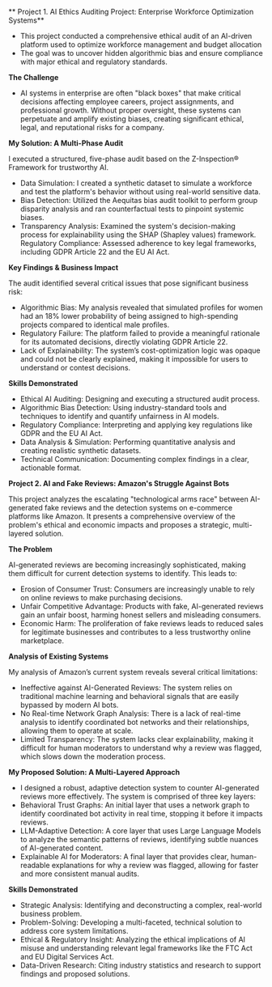 ** Project 1. AI Ethics Auditing Project: Enterprise Workforce Optimization Systems**

- This project conducted a comprehensive ethical audit of an AI-driven platform used to optimize workforce management and budget allocation
- The goal was to uncover hidden algorithmic bias and ensure compliance with major ethical and regulatory standards.
  
**The Challenge**
- AI systems in enterprise are often "black boxes" that make critical decisions affecting employee careers, project assignments, and professional growth. Without proper oversight, these systems can perpetuate and amplify existing biases, creating significant ethical, legal, and reputational risks for a company.

**My Solution: A Multi-Phase Audit**

I executed a structured, five-phase audit based on the Z-Inspection® Framework for trustworthy AI.
- Data Simulation: I created a synthetic dataset to simulate a workforce and test the platform's behavior without using real-world sensitive data.
- Bias Detection: Utilized the Aequitas bias audit toolkit to perform group disparity analysis and ran counterfactual tests to pinpoint systemic biases.
- Transparency Analysis: Examined the system's decision-making process for explainability using the SHAP (Shapley values) framework.
Regulatory Compliance: Assessed adherence to key legal frameworks, including GDPR Article 22 and the EU AI Act.

**Key Findings & Business Impact**

The audit identified several critical issues that pose significant business risk:
- Algorithmic Bias: My analysis revealed that simulated profiles for women had an 18% lower probability of being assigned to high-spending projects compared to identical male profiles.
- Regulatory Failure: The platform failed to provide a meaningful rationale for its automated decisions, directly violating GDPR Article 22.
- Lack of Explainability: The system’s cost-optimization logic was opaque and could not be clearly explained, making it impossible for users to understand or contest decisions.

**Skills Demonstrated**

- Ethical AI Auditing: Designing and executing a structured audit process.
- Algorithmic Bias Detection: Using industry-standard tools and techniques to identify and quantify unfairness in AI models.
- Regulatory Compliance: Interpreting and applying key regulations like GDPR and the EU AI Act.
- Data Analysis & Simulation: Performing quantitative analysis and creating realistic synthetic datasets.
- Technical Communication: Documenting complex findings in a clear, actionable format.

**Project 2. AI and Fake Reviews: Amazon's Struggle Against Bots**

This project analyzes the escalating "technological arms race" between AI-generated fake reviews and the detection systems on e-commerce platforms like Amazon. It presents a comprehensive overview of the problem's ethical and economic impacts and proposes a strategic, multi-layered solution.

**The Problem**

AI-generated reviews are becoming increasingly sophisticated, making them difficult for current detection systems to identify. This leads to:

- Erosion of Consumer Trust: Consumers are increasingly unable to rely on online reviews to make purchasing decisions.
- Unfair Competitive Advantage: Products with fake, AI-generated reviews gain an unfair boost, harming honest sellers and misleading consumers.
- Economic Harm: The proliferation of fake reviews leads to reduced sales for legitimate businesses and contributes to a less trustworthy online marketplace.

**Analysis of Existing Systems**

My analysis of Amazon’s current system reveals several critical limitations:
- Ineffective against AI-Generated Reviews: The system relies on traditional machine learning and behavioral signals that are easily bypassed by modern AI bots.
- No Real-time Network Graph Analysis: There is a lack of real-time analysis to identify coordinated bot networks and their relationships, allowing them to operate at scale.
- Limited Transparency: The system lacks clear explainability, making it difficult for human moderators to understand why a review was flagged, which slows down the moderation process.

**My Proposed Solution: A Multi-Layered Approach**

- I designed a robust, adaptive detection system to counter AI-generated reviews more effectively. The system is comprised of three key layers:
- Behavioral Trust Graphs: An initial layer that uses a network graph to identify coordinated bot activity in real time, stopping it before it impacts reviews.
- LLM-Adaptive Detection: A core layer that uses Large Language Models to analyze the semantic patterns of reviews, identifying subtle nuances of AI-generated content.
- Explainable AI for Moderators: A final layer that provides clear, human-readable explanations for why a review was flagged, allowing for faster and more consistent manual audits.

**Skills Demonstrated**
- Strategic Analysis: Identifying and deconstructing a complex, real-world business problem.
- Problem-Solving: Developing a multi-faceted, technical solution to address core system limitations.
- Ethical & Regulatory Insight: Analyzing the ethical implications of AI misuse and understanding relevant legal frameworks like the FTC Act and EU Digital Services Act.
- Data-Driven Research: Citing industry statistics and research to support findings and proposed solutions.
